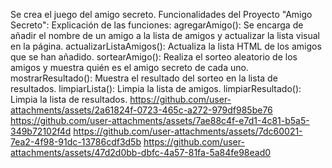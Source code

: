 Se crea el juego del amigo secreto.
Funcionalidades del Proyecto "Amigo Secreto":
Explicación de las funciones:
agregarAmigo(): Se encarga de añadir el nombre de un amigo a la lista de amigos y actualizar la lista visual en la página.
actualizarListaAmigos(): Actualiza la lista HTML de los amigos que se han añadido.
sortearAmigo(): Realiza el sorteo aleatorio de los amigos y muestra quién es el amigo secreto de cada uno.
mostrarResultado(): Muestra el resultado del sorteo en la lista de resultados.
limpiarLista(): Limpia la lista de amigos.
limpiarResultado(): Limpia la lista de resultados.
https://github.com/user-attachments/assets/2a61824f-0723-465c-a272-979df985be76
https://github.com/user-attachments/assets/7ae88c4f-e7d1-4c81-b5a5-349b72102f4d
https://github.com/user-attachments/assets/7dc60021-7ea2-4f98-91dc-13786cdf3d5b
https://github.com/user-attachments/assets/47d2d0bb-dbfc-4a57-81fa-5a84fe98ead0





